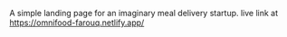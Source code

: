 A simple landing page for an imaginary meal delivery startup. live link at https://omnifood-farouq.netlify.app/
